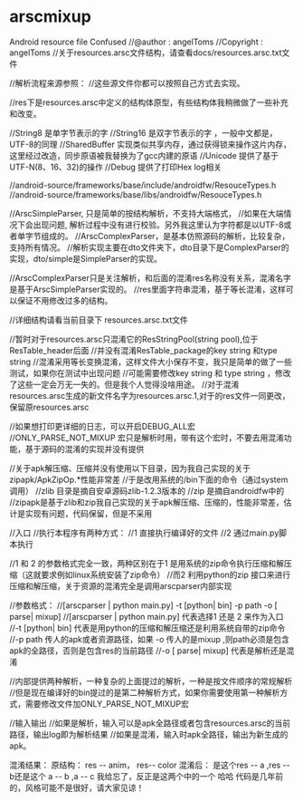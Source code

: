 # arscmixup
Android resource file Confused
//@author : angelToms
//Copyright : angelToms
//关于resources.arsc文件结构，请查看docs/resources.arsc.txt文件

//解析流程来源参照：
//这些源文件你都可以按照自己方式去实现。

//res下是resources.arsc中定义的结构体原型，有些结构体我稍微做了一些补充和改变。

//String8 是单字节表示的字
//String16 是双字节表示的字 ，一般中文都是，UTF-8的同理
//SharedBuffer 实现类似共享内存，通过获得锁来操作这片内存，这里经过改造，同步原语被我替换为了gcc内建的原语
//Unicode 提供了基于UTF-N(8、16、32)的操作
//Debug 提供了打印Hex log相关

//android-source/frameworks/base/include/androidfw/ResouceTypes.h
//android-source/frameworks/base/libs/androidfw/ResouceTypes.h


//ArscSimpleParser, 只是简单的按结构解析，不支持大端格式，
//如果在大端情况下会出现问题, 解析过程中没有进行校验。另外我这里认为字符都是以UTF-8或者单字节组成的。
//ArscComplexParser，是基本仿照源码的解析，比较复杂，支持所有情况。
//解析实现主要在dto文件夹下，dto目录下是ComplexParser的实现，dto/simple是SimpleParser的实现。

//ArscComplexParser只是关注解析，和后面的混淆res名称没有关系，混淆名字是基于ArscSimpleParser实现的。
//res里面字符串混淆，基于等长混淆，这样可以保证不用修改过多的结构。

//详细结构请看当前目录下 resources.arsc.txt文件

//暂时对于resources.arsc只混淆它的ResStringPool(string pool),位于ResTable_header后面
//并没有混淆ResTable_package的key string 和type string
//混淆采用等长变换混淆，这样文件大小保存不变，我只是简单的做了一些测试，如果你在测试中出现问题
//可能需要修改key string 和 type string ，修改了这些一定会万无一失的。但是我个人觉得没啥用途。
//对于混淆resources.arsc生成的新文件名字为resources.arsc.1,对于的res文件一同更改，保留原resources.arsc



//如果想打印更详细的日志，可以开启DEBUG_ALL宏
//ONLY_PARSE_NOT_MIXUP 宏只是解析时用，带有这个宏时，不要去用混淆功能，基于源码的混淆的实现并没有提供

//关于apk解压缩、压缩并没有使用以下目录，因为我自己实现的关于zipapk/ApkZipOp.*性能非常差
//于是改用系统的/bin下面的命令（通过system调用）
//zlib 目录是摘自安卓源码zlib-1.2.3版本的
//zip 是摘自androidfw中的
//zipapk是基于zlib和zip我自己实现的关于apk解压缩、压缩的，性能非常差，估计是实现有问题，代码保留，但是不采用

//入口
//执行本程序有两种方式：
//1 直接执行编译好的文件
//2 通过main.py脚本执行

//1 和 2 的参数格式完全一致，两种区别在于1 是用系统的zip命令执行压缩和解压缩（这就要求例如linux系统安装了zip命令）
//而2 利用python的zip 接口来进行压缩和解压缩，关于资源的混淆完全是调用arscparser内部实现

//参数格式：
//[arscparser | python main.py] -t [python| bin] -p path -o [ parse| mixup]
//[arscparser | python main.py] 代表选择1 还是 2 来作为入口
//-t [python| bin] 代表是用python的压缩和解压缩还是利用系统自带的zip命令
//-p path 传人的apk或者资源路径，如果 -o 传人的是mixup ,则path必须是包含apk的全路径，否则是包含res的当前路径
//-o [ parse| mixup] 代表是解析还是混淆

//内部提供两种解析，一种复杂的上面提过的解析，一种是按文件顺序的常规解析
//但是现在编译好的bin提过的是第二种解析方式，如果你需要使用第一种解析方式，需要修改文件加ONLY_PARSE_NOT_MIXUP宏

//输入输出
//如果是解析，输入可以是apk全路径或者包含resources.arsc的当前路径，输出log即为解析结果
//如果是混淆，输入时apk全路径，输出为新生成的apk。

混淆结果：
原结构： res -- anim， res-- color
混淆后： 是这个res --  a ,res -- b还是这个 a -- b ,a -- c 我给忘了，反正是这两个中的一个 哈哈
代码是几年前的，风格可能不是很好，请大家见谅！

